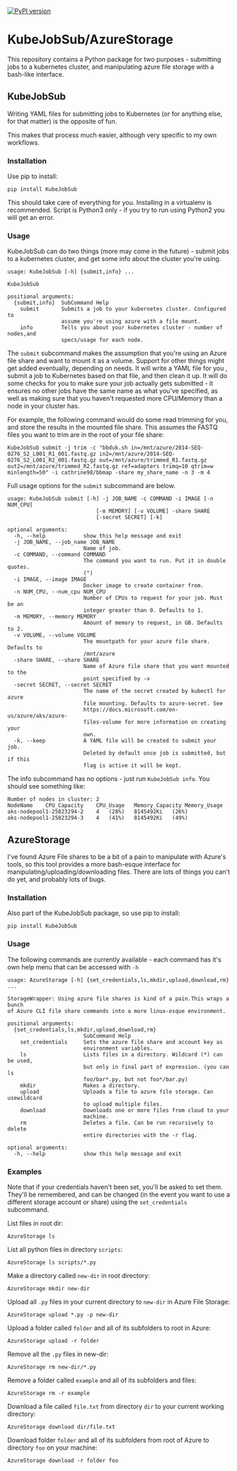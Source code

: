 [![PyPI version](https://badge.fury.io/py/KubeJobSub.svg)](https://badge.fury.io/py/KubeJobSub)

# KubeJobSub/AzureStorage

This repository contains a Python package for two purposes - submitting jobs to a kubernetes cluster, and manipulating
azure file storage with a bash-like interface.

## KubeJobSub

Writing YAML files for submitting jobs to Kubernetes (or for anything else, for that matter) is the opposite of fun.

This makes that process much easier, although very specific to my own workflows.

### Installation

Use pip to install:

`pip install KubeJobSub`

This should take care of everything for you. Installing in a virtualenv is recommended. Script is Python3 only - if you
try to run using Python2 you will get an error.

### Usage

KubeJobSub can do two things (more may come in the future) - submit jobs to a kubernetes cluster, and get some info about
the cluster you're using.

```
usage: KubeJobSub [-h] {submit,info} ...

KubeJobSub

positional arguments:
  {submit,info}  SubCommand Help
    submit       Submits a job to your kubernetes cluster. Configured to
                 assume you're using azure with a file mount.
    info         Tells you about your kubernetes cluster - number of nodes,and
                 specs/usage for each node.
```

The `submit` subcommand makes the assumption that you're using an Azure file share and want to mount it as a volume.
Support for other things might get added eventually, depending on needs. It will write a YAML file for you
, submit a job to Kubernetes based on that file, and then clean it up. It will do some checks for you to make sure your
job actually gets submitted - it ensures no other jobs have the same name as what you've specified, as well as making sure
that you haven't requested more CPU/Memory than a node in your cluster has.

For example, the following command would do some read trimming for you, and store the results in the mounted file share.
This assumes the FASTQ files you want to trim are in the root of your file share:

```
KubeJobSub submit -j trim -c "bbduk.sh in=/mnt/azure/2014-SEQ-0276_S2_L001_R1_001.fastq.gz in2=/mnt/azure/2014-SEQ-0276_S2_L001_R2_001.fastq.gz out=/mnt/azure/trimmed_R1.fastq.gz out2=/mnt/azure/trimmed_R2.fastq.gz ref=adapters trimq=10 qtrim=w minlength=50" -i cathrine98/bbmap -share my_share_name -n 3 -m 4
```

Full usage options for the `submit` subcommand are below.


```
usage: KubeJobSub submit [-h] -j JOB_NAME -c COMMAND -i IMAGE [-n NUM_CPU]
                            [-m MEMORY] [-v VOLUME] -share SHARE
                            [-secret SECRET] [-k]

optional arguments:
  -h, --help            show this help message and exit
  -j JOB_NAME, --job_name JOB_NAME
                        Name of job.
  -c COMMAND, --command COMMAND
                        The command you want to run. Put it in double quotes.
                        (")
  -i IMAGE, --image IMAGE
                        Docker image to create container from.
  -n NUM_CPU, --num_cpu NUM_CPU
                        Number of CPUs to request for your job. Must be an
                        integer greater than 0. Defaults to 1.
  -m MEMORY, --memory MEMORY
                        Amount of memory to request, in GB. Defaults to 2.
  -v VOLUME, --volume VOLUME
                        The mountpath for your azure file share. Defaults to
                        /mnt/azure
  -share SHARE, --share SHARE
                        Name of Azure file share that you want mounted to the
                        point specified by -v
  -secret SECRET, --secret SECRET
                        The name of the secret created by kubectl for azure
                        file mounting. Defaults to azure-secret. See
                        https://docs.microsoft.com/en-us/azure/aks/azure-
                        files-volume for more information on creating your
                        own.
  -k, --keep            A YAML file will be created to submit your job.
                        Deleted by default once job is submitted, but if this
                        flag is active it will be kept.

```

The info subcommand has no options - just run `KubeJobSub info`. You should see something like:

```
Number of nodes in cluster: 2
NodeName	CPU_Capacity	CPU_Usage	Memory_Capacity	Memory_Usage
aks-nodepool1-25823294-2	4	(28%)	8145492Ki	(26%)
aks-nodepool1-25823294-3	4	(41%)	8145492Ki	(49%)
```

## AzureStorage

I've found Azure File shares to be a bit of a pain to manipulate with Azure's tools, so this tool provides a more bash-esque
interface for manipulating/uploading/downloading files. There are lots of things you can't do yet, and probably lots
of bugs.

### Installation

Also part of the KubeJobSub package, so use pip to install:

`pip install KubeJobSub`

### Usage

The following commands are currently available - each command has it's own help menu that can be accessed with `-h`

```
usage: AzureStorage [-h] {set_credentials,ls,mkdir,upload,download,rm} ...

StorageWrapper: Using azure file shares is kind of a pain.This wraps a bunch
of Azure CLI file share commands into a more linux-esque environment.

positional arguments:
  {set_credentials,ls,mkdir,upload,download,rm}
                        SubCommand Help
    set_credentials     Sets the azure file share and account key as
                        environment variables.
    ls                  Lists files in a directory. Wildcard (*) can be used,
                        but only in final part of expression. (you can ls
                        foo/bar*.py, but not foo*/bar.py)
    mkdir               Makes a directory.
    upload              Uploads a file to azure file storage. Can usewildcard
                        to upload multiple files.
    download            Downloads one or more files from cloud to your
                        machine.
    rm                  Deletes a file. Can be run recursively to delete
                        entire directories with the -r flag.

optional arguments:
  -h, --help            show this help message and exit

```

### Examples

Note that if your credentials haven't been set, you'll be asked to set them. They'll be remembered, and can be changed
(in the event you want to use a different storage account or share) using the `set_credentials` subcommand.

List files in root dir:

`AzureStorage ls`

List all python files in directory `scripts`:

`AzureStorage ls scripts/*.py`

Make a directory called `new-dir` in root directory:

`AzureStorage mkdir new-dir`

Upload all `.py` files in your current directory to `new-dir` in Azure File Storage:

`AzureStorage upload *.py -p new-dir`

Upload a folder called `folder` and all of its subfolders to root in Azure:

`AzureStorage upload -r folder`

Remove all the `.py` files in new-dir:

`AzureStorage rm new-dir/*.py`

Remove a folder called `example` and all of its subfolders and files:

`AzureStorage rm -r example`

Download a file called `file.txt` from directory `dir` to your current working directory:

`AzureStorage download dir/file.txt`

Download folder `folder` and all of its subfolders from root of Azure to directory `foo` on your machine:

`AzureStorage download -r folder foo`
